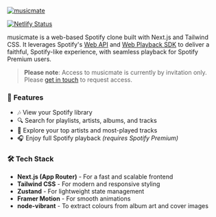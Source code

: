 [![musicmate](https://mexhjsdibsoshbepazwt.supabase.co/storage/v1/object/public/musicmate-pub//musicmate.png)](https://musicmate.jamesmichael.dev)

[![Netlify Status](https://api.netlify.com/api/v1/badges/79adfa93-df1d-4af5-b139-664f90d05941/deploy-status)](https://musicmate.jamesmichael.dev)

musicmate is a web-based Spotify clone built with Next.js and Tailwind CSS. It leverages Spotify's [Web API](https://developer.spotify.com/documentation/web-api) and [Web Playback SDK](https://developer.spotify.com/documentation/web-playback-sdk) to deliver a faithful, Spotify-like experience, with seamless playback for Spotify Premium users.

> **Please note**: Access to musicmate is currently by invitation only. Please [get in touch](mailto:musicmate@jamesmichael.dev?subject=Access%20Request) to request access.

### 🚀 **Features**

-   🎶 View your Spotify library
-   🔍 Search for playlists, artists, albums, and tracks
-   🌟 Explore your top artists and most-played tracks
-   🎧 Enjoy full Spotify playback _(requires Spotify Premium)_

### 🛠️ **Tech Stack**

-   **Next.js (App Router)** - For a fast and scalable frontend
-   **Tailwind CSS** - For modern and responsive styling
-   **Zustand** - For lightweight state management
-   **Framer Motion** - For smooth animations
-   **node-vibrant** - To extract colours from album art and cover images
